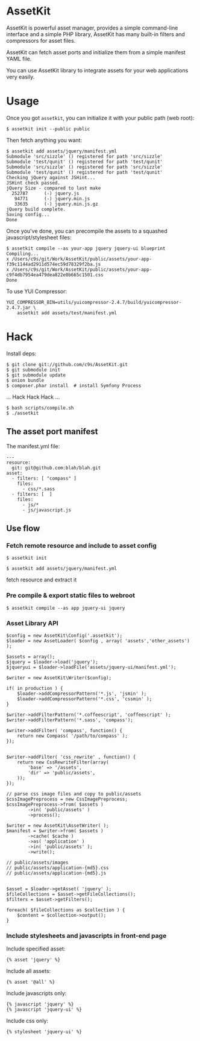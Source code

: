 AssetKit
============

AssetKit is powerful asset manager, provides a simple command-line interface
and a simple PHP library, AssetKit has many built-in filters and compressors for asset files.

AssetKit can fetch asset ports and initialize them from a simple manifest YAML file.

You can use AssetKit library to integrate assets for your web applications very easily.


Usage
=====

Once you got `assetkit`, you can initialize it with your public path (web root):

    $ assetkit init --public public

Then fetch anything you want:

    $ assetkit add assets/jquery/manifest.yml
    Submodule 'src/sizzle' () registered for path 'src/sizzle'
    Submodule 'test/qunit' () registered for path 'test/qunit'
    Submodule 'src/sizzle' () registered for path 'src/sizzle'
    Submodule 'test/qunit' () registered for path 'test/qunit'
    Checking jQuery against JSHint...
    JSHint check passed.
    jQuery Size - compared to last make
      252787      (-) jquery.js
       94771      (-) jquery.min.js
       33635      (-) jquery.min.js.gz
    jQuery build complete.
    Saving config...
    Done

Once you've done, you can precompile the assets to a squashed javascript/stylesheet files:

    $ assetkit compile --as your-app jquery jquery-ui blueprint
    Compiling...
    x /Users/c9s/git/Work/AssetKit/public/assets/your-app-f39c1144ad2911d574ec59d78329f2ba.js
    x /Users/c9s/git/Work/AssetKit/public/assets/your-app-c9f4db7954ea479dea822e0b665c1501.css
    Done

To use YUI Compressor:

    YUI_COMPRESSOR_BIN=utils/yuicompressor-2.4.7/build/yuicompressor-2.4.7.jar \
        assetkit add assets/test/manifest.yml

Hack
=======

Install deps:

    $ git clone git://github.com/c9s/AssetKit.git
    $ git submodule init
    $ git submodule update
    $ onion bundle
    $ composer.phar install  # install Symfony Process

... Hack Hack Hack ...

    $ bash scripts/compile.sh
    $ ./assetkit


## The asset port manifest

The manifest.yml file:

    ---
    resource:
      git: git@github.com:blah/blah.git
    asset:
      - filters: [ "compass" ]
        files:
          - css/*.sass
      - filters: [  ]
        files:
          - js/*
          - js/javascript.js


## Use flow

### Fetch remote resource and include to asset config

    $ assetkit init 

    $ assetkit add assets/jquery/manifest.yml

fetch resource and extract it

### Pre compile & export static files to webroot

    $ assetkit compile --as app jquery-ui jquery

### Asset Library API

    $config = new AssetKit\Config('.assetkit');
    $loader = new AssetLoader( $config , array( 'assets','other_assets')  );

    $assets = array();
    $jquery = $loader->load('jquery');
    $jqueryui = $loader->loadFile('assets/jquery-ui/manifest.yml');

    $writer = new AssetKit\Writer($config);

    if( in production ) {
        $loader->addCompressorPattern('*.js', 'jsmin' );
        $loader->addCompressorPattern('*.css', 'cssmin' );
    }

    $writer->addFilterPattern('*.coffeescript', 'coffeescript' );
    $writer->addFilterPattern('*.sass', 'compass');

    $writer->addFilter( 'compass', function() {
        return new Compass( '/path/to/compass' );
    });


    $writer->addFilter( 'css_rewrite' , function() {
        return new CssRewriteFilter(array( 
            'base' => '/assets',
            'dir' => 'public/assets',
        ));
    });

    // parse css image files and copy to public/assets
    $cssImagePreprocess = new CssImagePreprocess;
    $cssImagePreprocess->from( $assets )
            ->in( 'public/assets' )
            ->process();

    $writer = new AssetKit\AssetWriter( );
    $manifest = $writer->from( $assets )
            ->cache( $cache )
            ->as( 'application' )
            ->in( 'public/assets' );
            ->write();

    // public/assets/images
    // public/assets/application-{md5}.css
    // public/assets/application-{md5}.js


    $asset = $loader->getAsset( 'jquery' );
    $fileCollections = $asset->getFileCollections();
    $filters = $asset->getFilters();

    foreach( $fileCollections as $collection ) {
        $content = $collection->output();
    }

### Include stylesheets and javascripts in front-end page

Include specified asset:

    {% asset 'jquery' %}

Include all assets:

    {% asset '@all' %}

Include javascripts only:

    {% javascript 'jquery' %}
    {% javascript 'jquery-ui' %}

Include css only:

    {% stylesheet 'jquery-ui' %}
